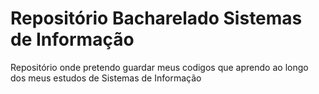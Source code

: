 # Repositório Bacharelado Sistemas de Informação

Repositório onde pretendo guardar meus codigos que aprendo ao longo dos meus estudos de Sistemas de Informação
